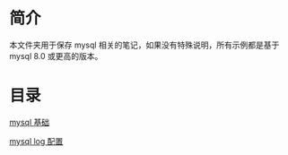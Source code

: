 # 简介

本文件夹用于保存 mysql 相关的笔记，如果没有特殊说明，所有示例都是基于 mysql 8.0 或更高的版本。

# 目录

[mysql 基础](./base.md)

[mysql log 配置](./log.md)

